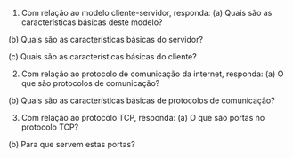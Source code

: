 1. Com relação ao modelo cliente-servidor, responda:
(a) Quais são as características básicas deste modelo?

(b) Quais são as características básicas do servidor?

(c) Quais são as características básicas do cliente?

2. Com relação ao protocolo de comunicação da internet, responda:
(a) O que são protocolos de comunicação?

(b) Quais são as características básicas de protocolos de comunicação?

3. Com relação ao protocolo TCP, responda:
(a) O que são portas no protocolo TCP?

(b) Para que servem estas portas?
